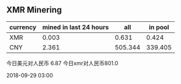 ## XMR Minering

|currency|mined in last 24 hours|all|in pool|
|---|---|---|---|
|XMR|0.003|0.631|0.424|
|CNY|2.361|505.344|339.405|

今日美元对人民币 6.87	今日xmr对人民币801.0


2018-09-29 03:00